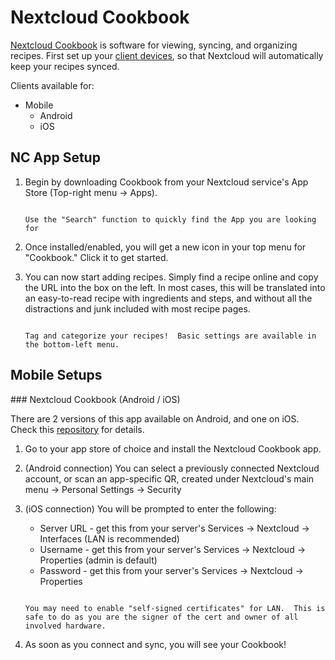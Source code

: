 # Nextcloud Cookbook

[Nextcloud Cookbook](https://apps.nextcloud.com/apps/cookbook) is software for viewing, syncing, and organizing recipes.  First set up your [client devices](/service-guides/nextcloud/nextcloud-setup/), so that Nextcloud will automatically keep your recipes synced.

Clients available for:

- Mobile
    - Android
    - iOS

## NC App Setup

1. Begin by downloading Cookbook from your Nextcloud service's App Store (Top-right menu -> Apps).

    ```admonish tip
    
    Use the "Search" function to quickly find the App you are looking for

    ```

1. Once installed/enabled, you will get a new icon in your top menu for "Cookbook."  Click it to get started.

1. You can now start adding recipes.  Simply find a recipe online and copy the URL into the box on the left.  In most cases, this will be translated into an easy-to-read recipe with ingredients and steps, and without all the distractions and junk included with most recipe pages.

    ```admonish tip
    
    Tag and categorize your recipes!  Basic settings are available in the bottom-left menu.

    ```

## Mobile Setups


### Nextcloud Cookbook (Android / iOS)

There are 2 versions of this app available on Android, and one on iOS.  Check this [repository](https://github.com/nextcloud/cookbook/) for details.

1. Go to your app store of choice and install the Nextcloud Cookbook app.

1. (Android connection) You can select a previously connected Nextcloud account, or scan an app-specific QR, created under Nextcloud's main menu -> Personal Settings -> Security

1. (iOS connection) You will be prompted to enter the following:

    - Server URL - get this from your server's Services -> Nextcloud -> Interfaces (LAN is recommended)
    - Username - get this from your server's Services -> Nextcloud -> Properties (admin is default)
    - Password - get this from your server's Services -> Nextcloud -> Properties

    ```admonish note
    
    You may need to enable "self-signed certificates" for LAN.  This is safe to do as you are the signer of the cert and owner of all involved hardware.

    ```

1. As soon as you connect and sync, you will see your Cookbook!
